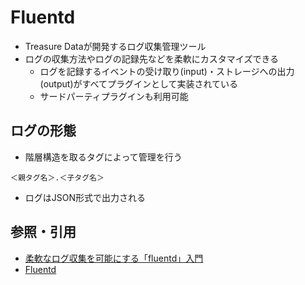 # Fluentd
- Treasure Dataが開発するログ収集管理ツール
- ログの収集方法やログの記録先などを柔軟にカスタマイズできる
  - ログを記録するイベントの受け取り(input)・ストレージへの出力(output)がすべてプラグインとして実装されている
  - サードパーティプラグインも利用可能

## ログの形態
- 階層構造を取るタグによって管理を行う
```
＜親タグ名＞.＜子タグ名＞
```
- ログはJSON形式で出力される

## 参照・引用
- [柔軟なログ収集を可能にする「fluentd」入門](https://knowledge.sakura.ad.jp/1336/)
- [Fluentd](https://www.fluentd.org/)
